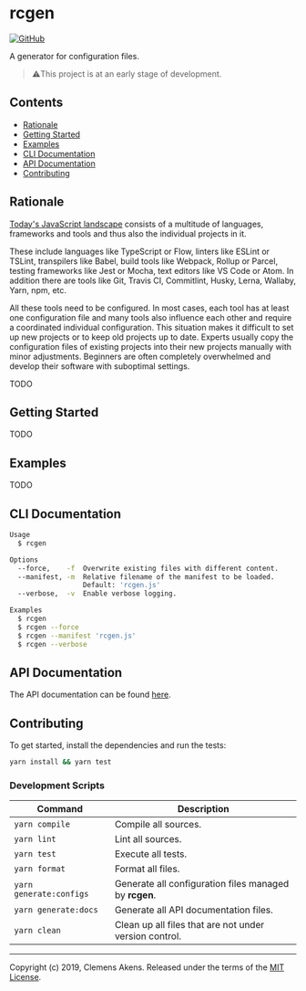 # rcgen

[![GitHub][github-badge]][github]

A generator for configuration files.

> ⚠️This project is at an early stage of development.

## Contents

- [Rationale](#rationale)
- [Getting Started](#getting-started)
- [Examples](#examples)
- [CLI Documentation](#cli-documentation)
- [API Documentation](#api-documentation)
- [Contributing](#contributing)

## Rationale

[Today's JavaScript landscape][stateofjs] consists of a multitude of languages,
frameworks and tools and thus also the individual projects in it.

These include languages like TypeScript or Flow, linters like ESLint or TSLint,
transpilers like Babel, build tools like Webpack, Rollup or Parcel, testing
frameworks like Jest or Mocha, text editors like VS Code or Atom. In addition
there are tools like Git, Travis CI, Commitlint, Husky, Lerna, Wallaby, Yarn,
npm, etc.

All these tools need to be configured. In most cases, each tool has at least one
configuration file and many tools also influence each other and require a
coordinated individual configuration. This situation makes it difficult to set
up new projects or to keep old projects up to date. Experts usually copy the
configuration files of existing projects into their new projects manually with
minor adjustments. Beginners are often completely overwhelmed and develop their
software with suboptimal settings.

TODO

## Getting Started

TODO

## Examples

TODO

## CLI Documentation

```sh
Usage
  $ rcgen

Options
  --force,    -f  Overwrite existing files with different content.
  --manifest, -m  Relative filename of the manifest to be loaded.
                  Default: 'rcgen.js'
  --verbose,  -v  Enable verbose logging.

Examples
  $ rcgen
  $ rcgen --force
  $ rcgen --manifest 'rcgen.js'
  $ rcgen --verbose
```

## API Documentation

The API documentation can be found [here][website].

## Contributing

To get started, install the dependencies and run the tests:

```sh
yarn install && yarn test
```

### Development Scripts

| Command                 | Description                                            |
| ----------------------- | ------------------------------------------------------ |
| `yarn compile`          | Compile all sources.                                   |
| `yarn lint`             | Lint all sources.                                      |
| `yarn test`             | Execute all tests.                                     |
| `yarn format`           | Format all files.                                      |
| `yarn generate:configs` | Generate all configuration files managed by **rcgen**. |
| `yarn generate:docs`    | Generate all API documentation files.                  |
| `yarn clean`            | Clean up all files that are not under version control. |

---

Copyright (c) 2019, Clemens Akens. Released under the terms of the [MIT
License][license].

[github]: https://github.com/clebert/rcgen
[github-badge]: https://img.shields.io/badge/GitHub-rcgen-blue.svg?logo=github
[license]: https://github.com/clebert/rcgen/blob/master/LICENSE
[stateofjs]: https://2018.stateofjs.com
[website]: https://rcgen.io
